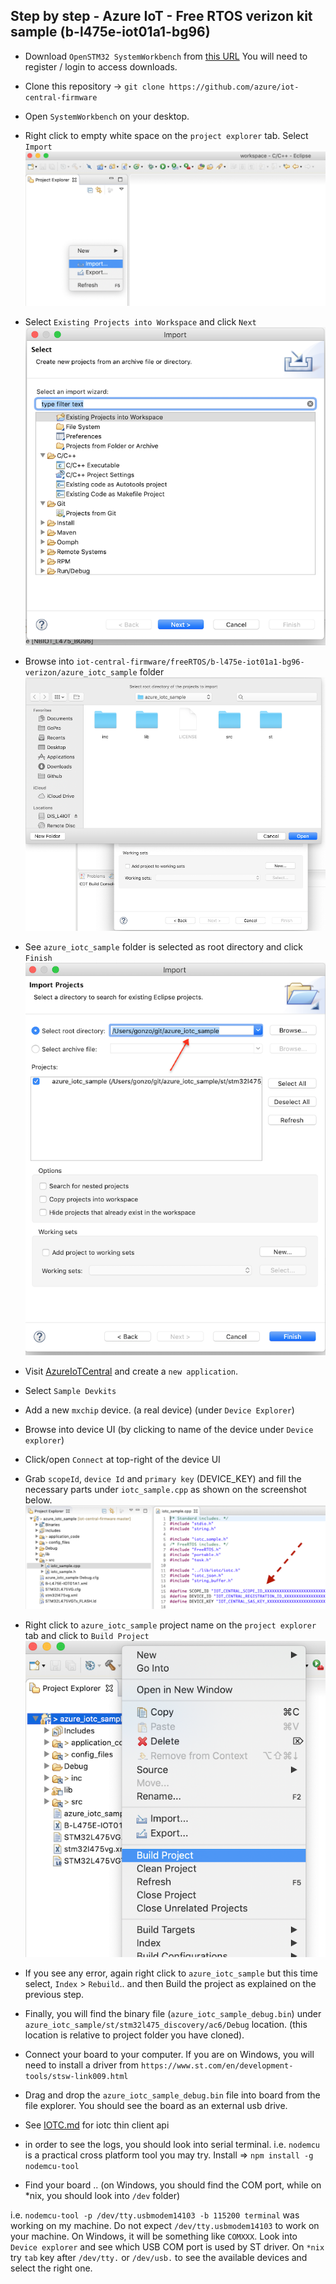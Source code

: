 ## Step by step - Azure IoT - Free RTOS verizon kit sample (b-l475e-iot01a1-bg96)

- Download `OpenSTM32 SystemWorkbench` from [this URL](http://www.openstm32.org/Downloading%2Bthe%2BSystem%2BWorkbench%2Bfor%2BSTM32%2Binstaller) You will need to register / login to access downloads.

- Clone this repository -> `git clone https://github.com/azure/iot-central-firmware`

- Open `SystemWorkbench` on your desktop.

- Right click to empty white space on the `project explorer` tab. Select `Import`
![SS1](images/ss1.png)


- Select `Existing Projects into Workspace` and click `Next`
![SS1](images/ss2.png)


- Browse into `iot-central-firmware/freeRTOS/b-l475e-iot01a1-bg96-verizon/azure_iotc_sample` folder
![SS1](images/ss3.png)


- See `azure_iotc_sample` folder is selected as root directory and click `Finish`
![SS1](images/ss4.png)


- Visit [AzureIoTCentral](https://apps.azureiotcentral.com) and create a `new application`.
- Select `Sample Devkits`
- Add a new `mxchip` device. (a real device) (under `Device Explorer`)
- Browse into device UI (by clicking to name of the device under `Device explorer`)
- Click/open `Connect` at top-right of the device UI
- Grab `scopeId`, `device Id` and `primary key` (DEVICE_KEY) and fill the necessary parts under `iotc_sample.cpp` as shown on the screenshot below.
![SS1](images/ss6.png)


- Right click to `azure_iotc_sample` project name on the `project explorer` tab and
click to `Build Project`
![SS1](images/ss5.png)


- If you see any error, again right click to `azure_iotc_sample` but this time select, `Index` > `Rebuild`.. and then Build the project as explained on the previous step.

- Finally, you will find the binary file (`azure_iotc_sample_debug.bin`) under
`azure_iotc_sample/st/stm32l475_discovery/ac6/Debug` location. (this location is relative to project folder you have cloned).

- Connect your board to your computer. If you are on Windows, you will need to install a driver from `https://www.st.com/en/development-tools/stsw-link009.html`

- Drag and drop the `azure_iotc_sample_debug.bin` file into board from the file explorer. You should see the board as an external usb drive.

- See [IOTC.md](IOTC.md) for iotc thin client api

- in order to see the logs, you should look into serial terminal. i.e. `nodemcu` is a practical cross platform tool you may try. Install => `npm install -g nodemcu-tool`

- Find your board .. (on Windows, you should find the COM port, while on *nix, you should look into `/dev` folder)

i.e. `nodemcu-tool -p /dev/tty.usbmodem14103 -b 115200 terminal` was working on my machine. Do not expect `/dev/tty.usbmodem14103` to work on your machine. On Windows, it will be something like `COMXXX`. Look into `Device explorer` and see which USB COM port is used by ST driver. On `*nix` try `tab` key after `/dev/tty.` or `/dev/usb.` to see the available devices and select the right one.